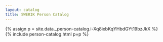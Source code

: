 ```yaml
---
layout: catalog
title: SWERIK Person Catalog
---
```

{% assign p = site.data._person-catalog.i-Xq8ixbKqYHbdGYt19bzJkX %}
{% include person-catalog.html p=p %}

